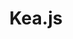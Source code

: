 ---
codehost: https://github.com/https://github.com/keajs/kea
logohandle: js_kea
sort: kea
title: Kea.js
website: https://kea.js.org/
---
